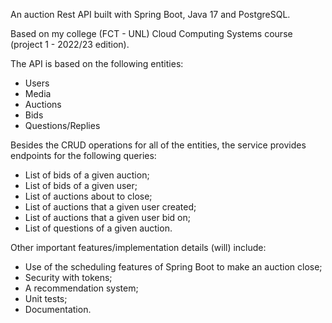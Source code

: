 An auction Rest API built with Spring Boot, Java 17 and PostgreSQL.

Based on my college (FCT - UNL) Cloud Computing Systems course (project 1 - 2022/23 edition). 

The API is based on the following entities: 
- Users
- Media
- Auctions
- Bids
- Questions/Replies



Besides the CRUD operations for all of the entities, the service provides endpoints for the following queries:
- List of bids of a given auction;
- List of bids of a given user;
- List of auctions about to close;
- List of auctions that a given user created;
- List of auctions that a given user bid on;
- List of questions of a given auction.



Other important features/implementation details (will) include:
- Use of the scheduling features of Spring Boot to make an auction close;
- Security with tokens;
- A recommendation system;
- Unit tests;
- Documentation.
